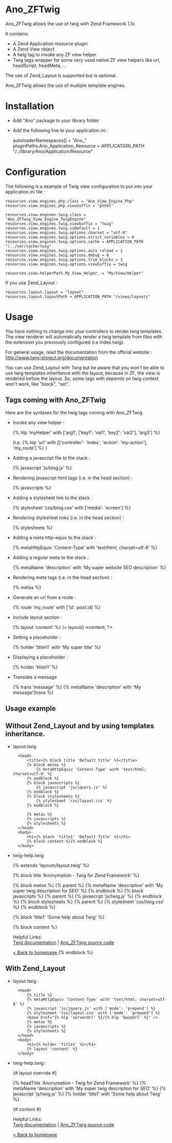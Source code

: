 Ano_ZFTwig
==========

Ano_ZFTwig allows the use of twig with Zend Framework 1.1x.

It contains:

* A Zend Application resource plugin
* A Zend View object
* A twig tag to invoke any ZF view helper
* Twig tags wrapper for some very used native ZF view helpers like url, headScript, headMeta, ...

The use of Zend_Layout is supported but is optional.

Ano_ZFTwig allows the use of multiple template engines.

Installation
============

* Add "Ano" package to your library folder
* Add the following line to your application.ini :

    autoloaderNamespaces[] = "Ano_"
    pluginPaths.Ano_Application_Resource = APPLICATION_PATH "/../library/Ano/Application/Resource"
	


Configuration
=============

The following is a example of Twig view configuration to put into your application.ini file :

    resources.view.engines.php.class = "Ano_View_Engine_Php"
    resources.view.engines.php.viewSuffix = "phtml"

    resources.view.engines.twig.class = "Ano_ZFTwig_View_Engine_TwigEngine"
    resources.view.engines.twig.viewSuffix = "twig"
    resources.view.engines.twig.isDefault = 1
    resources.view.engines.twig.options.charset = "utf-8"
    resources.view.engines.twig.options.strict_variables = 0
    resources.view.engines.twig.options.cache = APPLICATION_PATH "/../var/cache/twig"
    resources.view.engines.twig.options.auto_reload = 1
    resources.view.engines.twig.options.debug = 0
    resources.view.engines.twig.options.trim_blocks = 1
    resources.view.engines.twig.options.viewSuffix = twig

    resources.view.helperPath.My_View_Helper_ = "My/View/Helper"


If you use Zend_Layout :

    resources.layout.layout = "layout" 
    resources.layout.layoutPath = APPLICATION_PATH "/views/layouts"
	

Usage
=====

You have nothing to change into your controllers to render twig templates.
The view renderer will automatically render a twig template from files with the extension you previously configured (i.e index.twig).

For general usage, read the documentation from the official website : http://www.twig-project.org/documentation

You can use Zend_Layout with Twig but be aware that you won't be able to use twig templates inheritance with the layout, because in ZF, the view is rendered before the layout. So, some tags with depends on twig context won't work, like "block", "set".


Tags coming with Ano_ZFTwig
---------------------------

Here are the syntaxes for the twig tags coming with Ano_ZFTwig

* Invoke any view helper :

    {% hlp 'myHelper' with ['arg1', ['key1': 'val1', 'key2': 'val2'], 'arg3'] %}
	
    (i.e. {% hlp 'url' with [['controller': 'index', 'action': 'my-action'], 'my_route'] %} )
	
* Adding a javascript file to the stack :

    {% javascript 'js/blog.js' %}
	
* Rendering javascript html tags (i.e. in the head section) :

    {% javascripts %}
	
* Adding a stylesheet link to the stack :

    {% stylesheet 'css/blog.css' with ['media': 'screen'] %}

* Rendering stylesheet links (i.e. in the head section) :

    {% stylesheets %}
	
* Adding a meta http-equiv to the stack :

    {% metaHttpEquiv 'Content-Type' with 'text/html; charset=utf-8' %}
	
* Adding a regular meta to the stack :
	
    {% metaName 'description' with 'My super website SEO description' %}
	
* Rendering meta tags (i.e. in the head section) :

    {% metas %}
	
* Generate an url from a route :

    {% route 'my_route' with ['id': post.id] %}

* Include layout section :

    {% layout 'content' %} (= <?php echo $this->layout()->content; ?>

* Setting a placeholder :

    {% holder 'titleh1' with 'My super title' %}

* Displaying a placeholder :
    
    {% holder 'titleh1' %}

* Translate a message

    {% trans 'message' %}
    {% metaName 'description' with 'My message'|trans %}


Usage example
-------------

## Without Zend_Layout and by using templates inheritance.

* layout.twig

        <head>
            <title>{% block title 'Default title' %}</title>
            {% block metas %}
                {% metaHttpEquiv 'Content-Type' with 'text/html; charset=utf-8' %}
            {% endblock %}
            {% block javascripts %}
                {% javascript 'js/jquery.js' %}
            {% endblock %}
            {% block stylesheets %}
                {% stylesheet 'css/layout.css' %}
            {% endblock %}

            {% metas %}
            {% javascripts %}
            {% stylesheets %}
        </head>
        <body>
            <h1>{% block 'title1' 'Default Title' %}</h1>
            {% block content %}{% endblock %}
        </body>

* twig-help.twig

    {% extends 'layouts/layout.twig' %}

    {% block title 'Anonymation - Twig for Zend Framework' %}

    {% block metas %}
        {% parent %}
        {% metaName 'description' with 'My super twig description for SEO' %}
    {% endblock %}
    {% block javascripts %}
        {% parent %}
        {% javascript 'js/twig.js' %}
    {% endblock %}
    {% block stylesheets %}
        {% parent %}
        {% stylesheet 'css/twig.css' %}
    {% endblock %}

    {% block 'title1' 'Some help about Twig' %}

    {% block content %}
        <div id="more-information">
            <p>
                Helpful Links: <br />
                <a href="http://www.twig-project.org/documentation">Twig documentation</a> |
                <a href="http://github.com/benjamindulau/Ano_ZFTwig">Ano_ZFTwig source code</a>
            </p>
        </div>
        <a href="{% route 'default' with ['controller': 'index', 'action': 'index'] %}">
            &lt; Back to homepage
        </a>
    {% endblock %}

## With Zend_Layout

* layout.twig :

        <head>
            {% title %}
            {% metaHttpEquiv 'Content-Type' with 'text/html; charset=utf-8' %}
            {% javascript 'js/jquery.js' with ['mode': 'prepend'] %}
            {% stylesheet 'css/layout.css' with ['mode': 'prepend'] %}
            <base href="{% hlp 'serverUrl' %}/{% hlp 'baseUrl' %}" />
            {% metas %}
            {% javascripts %}
            {% stylesheets %}
        </head>
        <body>
            <h1>{% holder 'title1' %}</h1>
            {% layout 'content' %}
        </body>

* twig-help.twig :

    {# layout override #}

    {% headTitle 'Anonymation - Twig for Zend Framework' %}
    {% metaName 'description' with 'My super twig description for SEO' %}
    {% javascript 'js/twig.js' %}
    {% holder 'title1' with 'Some help about Twig' %}

    {# content #}
       <div id="more-information">
            <p>
                Helpful Links: <br />
                <a href="http://www.twig-project.org/documentation">Twig documentation</a> |
                <a href="http://github.com/benjamindulau/Ano_ZFTwig">Ano_ZFTwig source code</a>
            </p>
        </div>
        <a href="{% route 'default' with ['controller': 'index', 'action': 'index'] %}">
            &lt; Back to homepage
        </a>